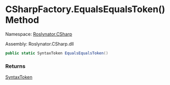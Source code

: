 # CSharpFactory\.EqualsEqualsToken\(\) Method

Namespace: [Roslynator.CSharp](../../README.md)

Assembly: Roslynator\.CSharp\.dll

```csharp
public static SyntaxToken EqualsEqualsToken()
```

### Returns

[SyntaxToken](https://docs.microsoft.com/en-us/dotnet/api/microsoft.codeanalysis.syntaxtoken)

